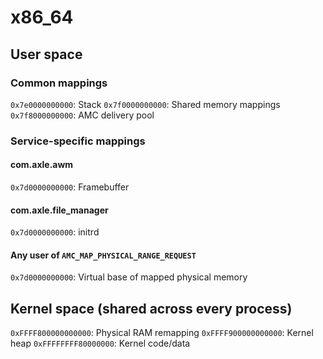 # x86_64

## User space

### Common mappings

`0x7e0000000000`: Stack
`0x7f0000000000`: Shared memory mappings
`0x7f8000000000`: AMC delivery pool

### Service-specific mappings

#### com.axle.awm

`0x7d0000000000`: Framebuffer

#### com.axle.file_manager

`0x7d0000000000`: initrd

#### Any user of `AMC_MAP_PHYSICAL_RANGE_REQUEST`
`0x7d0000000000`: Virtual base of mapped physical memory

## Kernel space (shared across every process)

`0xFFFF800000000000`: Physical RAM remapping
`0xFFFF900000000000`: Kernel heap
`0xFFFFFFFF80000000`: Kernel code/data
